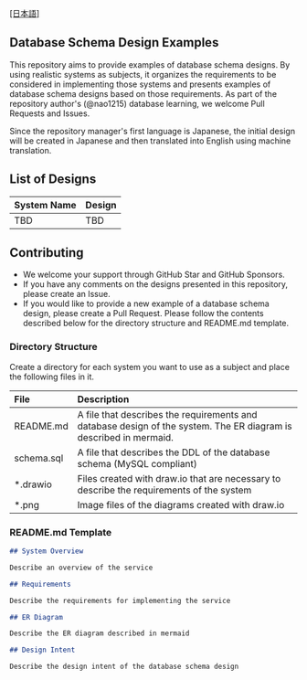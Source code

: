 [[日本語]](./ja/README.md)

## Database Schema Design Examples
This repository aims to provide examples of database schema designs. By using realistic systems as subjects, it organizes the requirements to be considered in implementing those systems and presents examples of database schema designs based on those requirements. As part of the repository author's (@nao1215) database learning, we welcome Pull Requests and Issues.
  
Since the repository manager's first language is Japanese, the initial design will be created in Japanese and then translated into English using machine translation.

## List of Designs
| System Name | Design |
|:---|:---|
| TBD | TBD |

## Contributing
- We welcome your support through GitHub Star and GitHub Sponsors.
- If you have any comments on the designs presented in this repository, please create an Issue.
- If you would like to provide a new example of a database schema design, please create a Pull Request. Please follow the contents described below for the directory structure and README.md template.

### Directory Structure
Create a directory for each system you want to use as a subject and place the following files in it.

| File | Description |
|:---|:---|
| README.md | A file that describes the requirements and database design of the system. The ER diagram is described in mermaid. |
| schema.sql | A file that describes the DDL of the database schema (MySQL compliant) |
| *.drawio | Files created with draw.io that are necessary to describe the requirements of the system |
| *.png | Image files of the diagrams created with draw.io |

### README.md Template
```markdown
## System Overview

Describe an overview of the service

## Requirements

Describe the requirements for implementing the service

## ER Diagram

Describe the ER diagram described in mermaid

## Design Intent

Describe the design intent of the database schema design
```

